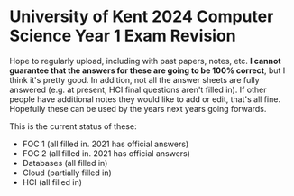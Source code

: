 # University of Kent 2024 Computer Science Year 1 Exam Revision

Hope to regularly upload, including with past papers, notes, etc. **I cannot guarantee that the answers for these are going to be 100% correct**, but I think it's pretty good. In addition, not all the answer sheets are fully answered (e.g. at present, HCI final questions aren't filled in). If other people have additional notes they would like to add or edit, that's all fine. Hopefully these can be used by the years next years going forwards.

This is the current status of these:

- FOC 1 (all filled in. 2021 has official answers)
- FOC 2 (all filled in. 2021 has official answers)
- Databases (all filled in)
- Cloud (partially filled in)
- HCI (all filled in)
